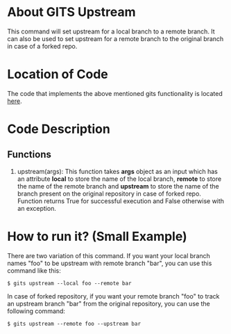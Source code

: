# About GITS Upstream
This command will set upstream for a local branch to a remote branch.
It can also be used to set upstream for a remote branch to the original branch in case of a forked repo.

# Location of Code
The code that implements the above mentioned gits functionality is located [here](https://github.com/greyfiles/GITS/blob/master/code/gits_setupstream.py).

# Code Description
## Functions
1. upstream(args):
This function takes **args** object as an input which has an attribute **local** to store the name of the local branch, **remote** to store the name of the remote branch and **upstream** to store the name of the branch present on the original repository in case of forked repo. 
Function returns True for successful execution and False otherwise with an exception.


# How to run it? (Small Example)
There are two variation of this command. If you want your local branch names "foo" to be upstream with remote branch "bar", you can use this command like this:
```
$ gits upstream --local foo --remote bar
```
In case of forked repository, if you want your remote branch "foo" to track an upstream branch "bar" from the original repository, you can use the following command:
```
$ gits upstream --remote foo --upstream bar
```